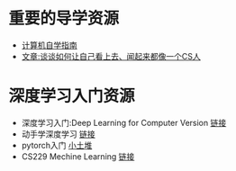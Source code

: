 # 重要的导学资源
- [计算机自学指南](https://csdiy.wiki/)
- [文章:谈谈如何让自己看上去、闻起来都像一个CS人](https://zhuanlan.zhihu.com/p/539692975)
  
# 深度学习入门资源
- 深度学习入门:Deep Learning for Computer Version [链接](https://web.eecs.umich.edu/~justincj/teaching/eecs498/WI2022/)
- 动手学深度学习 [链接](https://zh.d2l.ai/)
- pytorch入门 [小土堆](https://www.bilibili.com/video/BV1hE411t7RN/?share_source=copy_web&vd_source=ae4299f8720e60d7b7b06b35dd780aaf)
- CS229 Mechine Learning [链接](https://csdiy.wiki/%E6%9C%BA%E5%99%A8%E5%AD%A6%E4%B9%A0/CS229/)